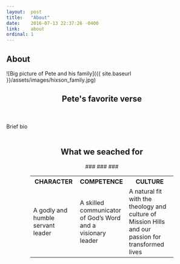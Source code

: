 ```yaml
---
layout:  post
title:   "About"
date:    2016-07-13 22:37:26 -0400
link:    about
ordinal: 1
---
```


## About

![Big picture of Pete and his family]({{ site.baseurl }}/assets/images/hixson_family.jpg)

## <center>Pete's favorite verse</center>

<br><br>Brief bio <br><br>

## <center>What we seached for</center>

<center>
<table style="width:75%">
<tr>
### <th style="width:33%">CHARACTER</th>
### <th style="width:33%">COMPETENCE</th>
### <th style="width:34%">CULTURE</th>
</tr>
<tr>
<td>A godly and humble servant leader </td>
<td>A skilled communicator of God’s Word and a visionary leader</td>
<td>A natural fit with the theology and culture of Mission Hills and our passion for transformed lives</td>
</tr>
</table>
</center>
